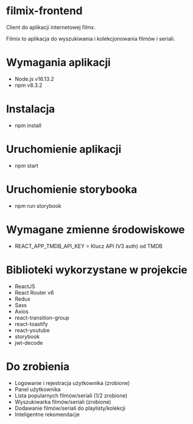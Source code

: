 # filmix-frontend

Client do aplikacji internetowej filmx.

Filmix to aplikacja do wyszukiwania i kolekcjonowania filmów i seriali.

# Wymagania aplikacji

- Node.js v16.13.2
- npm v8.3.2

# Instalacja

- npm install

# Uruchomienie aplikacji

- npm start

# Uruchomienie storybooka

- npm run storybook

# Wymagane zmienne środowiskowe

- REACT_APP_TMDB_API_KEY = Klucz API (V3 auth) od TMDB

# Biblioteki wykorzystane w projekcie

- ReactJS
- React Router v6
- Redux
- Sass
- Axios
- react-transition-group
- react-toastify
- react-youtube
- storybook
- jwt-decode

# Do zrobienia

- Logowanie i rejestracja użytkownika (zrobione)
- Panel użytkownika
- Lista popularnych filmów/seriali (1/2 zrobione)
- Wyszukiwarka filmów/seriali (zrobione)
- Dodawanie filmów/seriali do playlisty/kolekcji
- Inteligentne rekomendacje
